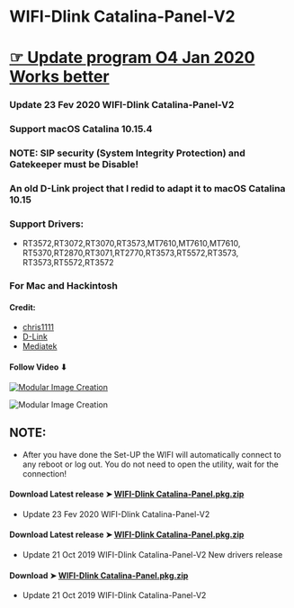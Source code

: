

# WIFI-Dlink Catalina-Panel-V2

# [☞ Update program O4 Jan 2020 Works better](https://github.com/chris1111/Wireless-Ralink-Panel-Utility)

### Update 23 Fev 2020 WIFI-Dlink Catalina-Panel-V2
### Support macOS Catalina 10.15.4
### NOTE: SIP security (System Integrity Protection) and Gatekeeper must be Disable!


### An old D-Link project that I redid to adapt it to macOS Catalina 10.15

### Support Drivers:
- RT3572,RT3072,RT3070,RT3573,MT7610,MT7610,MT7610,
RT5370,RT2870,RT3071,RT2770,RT3573,RT5572,RT3573,
RT3573,RT5572,RT3572

### For Mac and Hackintosh

#### Credit:
- [chris1111](https://github.com/chris1111)
- [D-Link](http://us.dlink.com)
- [Mediatek](https://www.mediatek.com)

#### Follow Video ⬇︎

[![Modular Image Creation](https://i25.servimg.com/u/f25/18/50/18/69/video12.png)](https://youtu.be/y-m4Prr3Z8Q)

![Modular Image Creation](https://i25.servimg.com/u/f25/18/50/18/69/68747411.jpg)


## NOTE: 
- After you have done the Set-UP the WIFI will automatically connect to any reboot or log out. You do not need to open the utility, wait for the connection! 

#### Download Latest release ➤ [WIFI-Dlink Catalina-Panel.pkg.zip ](https://github.com/chris1111/WIFI-Dlink-Catalina-Panel/releases/tag/V3)
- Update 23 Fev 2020 WIFI-Dlink Catalina-Panel-V2


#### Download Latest release ➤ [WIFI-Dlink Catalina-Panel.pkg.zip ](https://github.com/chris1111/WIFI-Dlink-Catalina-Panel/releases/tag/V2)
- Update 21 Oct 2019 WIFI-Dlink Catalina-Panel-V2 New drivers release


#### Download ➤ [WIFI-Dlink Catalina-Panel.pkg.zip ](https://github.com/chris1111/WIFI-Dlink-Catalina-Panel/releases/tag/V1)
- Update 21 Oct 2019 WIFI-Dlink Catalina-Panel-V2
